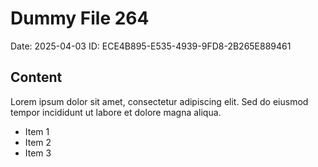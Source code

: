 # Dummy File 264

Date: 2025-04-03
ID: ECE4B895-E535-4939-9FD8-2B265E889461

## Content

Lorem ipsum dolor sit amet, consectetur adipiscing elit.
Sed do eiusmod tempor incididunt ut labore et dolore magna aliqua.

* Item 1
* Item 2
* Item 3
